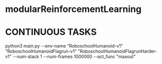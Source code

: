 # modularReinforcementLearning

# CONTINUOUS TASKS

python3 main.py --env-name "RoboschoolHumanoid-v1" "RoboschoolHumanoidFlagrun-v1" "RoboschoolHumanoidFlagrunHarder-v1" --num-stack 1 --num-frames 1000000 --act_func "maxout"
